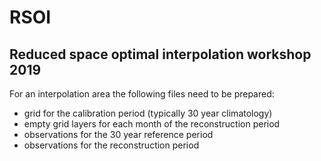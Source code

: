 # RSOI
## Reduced space optimal interpolation workshop 2019

For an interpolation area the following files need to be prepared:

* grid for the calibration period (typically 30 year climatology)
* empty grid layers for each month of the reconstruction period
* observations for the 30 year reference period
* observations for the reconstruction period


